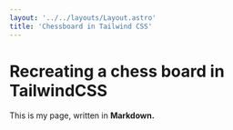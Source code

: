 ```yaml
---
layout: '../../layouts/Layout.astro'
title: 'Chessboard in Tailwind CSS'
---
```

# Recreating a chess board in TailwindCSS

This is my page, written in **Markdown.**